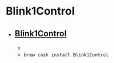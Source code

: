 # Blink1Control
- [Blink1Control](https://blink1.thingm.com/)
  - 
  - 
  - `brew cask install Blink1Control`
